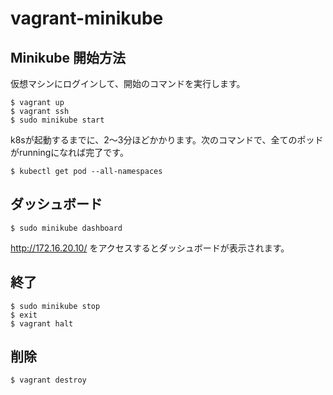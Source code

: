# vagrant-minikube


## Minikube 開始方法

仮想マシンにログインして、開始のコマンドを実行します。

~~~
$ vagrant up
$ vagrant ssh
$ sudo minikube start
~~~

k8sが起動するまでに、2〜3分ほどかかります。次のコマンドで、全てのポッドがrunningになれば完了です。

~~~
$ kubectl get pod --all-namespaces
~~~

## ダッシュボード

~~~
$ sudo minikube dashboard
~~~

http://172.16.20.10/ をアクセスするとダッシュボードが表示されます。



## 終了

~~~
$ sudo minikube stop
$ exit
$ vagrant halt
~~~


## 削除

~~~
$ vagrant destroy
~~~